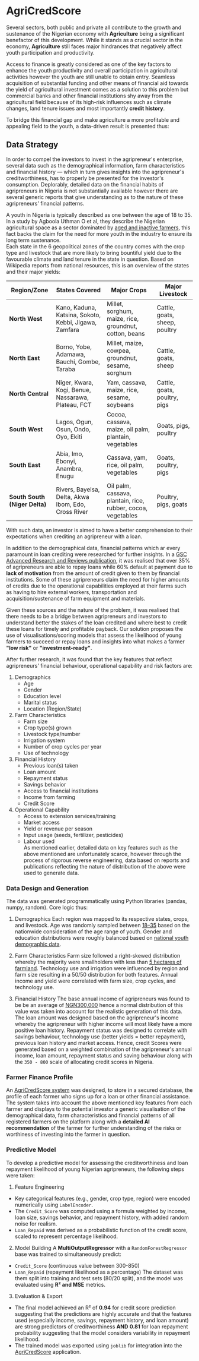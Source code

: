 # AgriCredScore

Several sectors, both public and private all contribute to the growth and sustenance of the Nigerian economy with **Agriculture** being a significant benefactor of this development. While it stands as a crucial sector in the economy, **Agriculture** still faces major hindrances that negatively affect youth participation and productivity. </br>

Access to finance is greatly considered as one of the key factors to enhance the youth productivity and overall participation in agricultural activities however the youth are still unable to obtain entry. Seamless acquisition of substantial funding and other means of financial aid towards the yield of agricultural investment comes as a solution to this problem but commercial banks and other financial institutions shy away from the agricultural field because of its high-risk influences such as climate changes, land tenure issues and most importantly **credit history**. </br>

To bridge this financial gap and make agriculture a more profitable and appealing field to the youth, a data-driven result is presented thus: </br>

## Data Strategy
In order to compel the investors to invest in the agripreneur's enterprise, several data such as the demographical information, farm characteristics and financial history — which in turn gives insights into the agripreneur's creditworthiness, has to properly be presented for the investor's consumption. Deplorably, detailed data on the financial habits of agripreneurs in Nigeria is not substantially available however there are several generic reports that give understanding as to the nature of these agripreneurs' financial patterns. </br>

A youth in Nigeria is typically described as one between the age of 18 to 35. In a study by Agboola Uthman O et al, they describe the Nigerian agricultural space as a sector dominated by [aged and inactive farmers](https://biomedres.us/fulltexts/BJSTR.MS.ID.003792.php), this fact backs the claim for the need for more youth in the industry to ensure its long term sustenance. </br>
Each state in the 6 geopolitical zones of the country comes with the crop type and livestock that are more likely to bring bountiful yield due to the favourable climate and land tenure in the state in question. Based on Wikipedia reports from national resources, this is an overview of the states and their major yields: </br>

| **Region/Zone**               | **States Covered**                                    | **Major Crops**                                              | **Major Livestock**           |
| ----------------------------- | ----------------------------------------------------- | ------------------------------------------------------------ | ----------------------------- |
| **North West**                | Kano, Kaduna, Katsina, Sokoto, Kebbi, Jigawa, Zamfara | Millet, sorghum, maize, rice, groundnut, cotton, beans       | Cattle, goats, sheep, poultry |
| **North East**                | Borno, Yobe, Adamawa, Bauchi, Gombe, Taraba           | Millet, maize, cowpea, groundnut, sesame, sorghum            | Cattle, goats, sheep          |
| **North Central**             | Niger, Kwara, Kogi, Benue, Nassarawa, Plateau, FCT    | Yam, cassava, maize, rice, sesame, soybeans                  | Cattle, goats, poultry, pigs  |
| **South West**                | Lagos, Ogun, Osun, Ondo, Oyo, Ekiti                   | Cocoa, cassava, maize, oil palm, plantain, vegetables        | Goats, pigs, poultry          |
| **South East**                | Abia, Imo, Ebonyi, Anambra, Enugu                     | Cassava, yam, rice, oil palm, vegetables                     | Goats, poultry, pigs          |
| **South South (Niger Delta)** | Rivers, Bayelsa, Delta, Akwa Ibom, Edo, Cross River   | Oil palm, cassava, plantain, rice, rubber, cocoa, vegetables | Poultry, pigs, goats          | </br>

With such data, an investor is aimed to have a better comprehension to their expectations when crediting an agripreneur with a loan. </br>

In addition to the demographical data, financial patterns which ar every paramount in loan crediting were researched for further insights. In a [GSC Advanced Research and Reviews publication](https://gsconlinepress.com/journals/gscarr/sites/default/files/GSCARR-2024-0370.pdf), it was realised that over 35% of agripreneurs are able to repay loans while 60% default at payment due to **lack of motivation** from the amount of credit given to them by financial institutions. Some of these agripreneurs claim the need for higher amounts of credits due to the operational capabilities employed at their farms such as having to hire external workers, transportation and acquisition/sustenance of farm equipment and materials. </br>

Given these sources and the nature of the problem, it was realised that there needs to be a bridge between agripreneurs and investors to understand better the stakes of the loan credited and where best to credit these loans for timely and profitable payback. Our solution proposes the use of visualisations/scoring models that assess the likelihood of young farmers to succeed or repay loans and insights into what makes a farmer **"low risk"** or **"investment-ready"**. </br>

After further research, it was found that the key features that reflect agripreneurs' financial behaviour, operational capability and risk factors are:
1. Demographics
   - Age
   - Gender
   - Education level
   - Marital status
   - Location (Region/State)
2. Farm Characteristics
   - Farm size
   - Crop type(s) grown
   - Livestock type/number
   - Irrigation system
   - Number of crop cycles per year
   - Use of technology
3. Financial History
   - Previous loan(s) taken
   - Loan amount
   - Repayment status
   - Savings behavior
   - Access to financial institutions
   - Income from farming
   - Credit Score
4. Operational Capability
   - Access to extension services/training
   - Market access
   - Yield or revenue per season
   - Input usage (seeds, fertilizer, pesticides)
   - Labour used </br>
As mentioned earlier, detailed data on key features such as the above mentioned are unfortunately scarce, however through the process of rigorous reverse engineering, data based on reports and publications reflecting the nature of distribution of the above were used to generate data. </br>

### Data Design and Generation
The data was generated programmatically using Python libraries (pandas, numpy, random). Core logic thus:

1. Demographics
Each region was mapped to its respective states, crops, and livestock. Age was randomly sampled between [18–35](https://en.wikipedia.org/wiki/Youth_in_Nigeria#:~:text=Youth%20in%20Nigeria%20includes%20citizens,age%20of%2015%20and%2035.) based on the nationwide consideration of the age range of youth. Gender and education distributions were roughly balanced based on [national youth demographic data](https://www.researchgate.net/publication/350366662_Male_and_Female_Employment_in_Agriculture_and_Agricultural_Productivity_in_Nigeria).

2. Farm Characteristics
Farm size followed a right-skewed distribution whereby the majority were smallholders with less than [5 hectares of farmland](https://openknowledge.fao.org/server/api/core/bitstreams/1775a0a9-8796-4fee-bcc2-759ff92759fc/content#:~:text=The%20national%20average%20size%20of%20household%20farm,of%20the%20land%20that%20non%2Dsmall%20producers%20do.). Technology use and irrigation were influenced by region and farm size resulting in a 50/50 distribution for both features. Annual income and yield were correlated with farm size, crop cycles, and technology use.

3. Financial History
The base annual income of agripreneurs was found to be be an average of [NGN300,000](https://www.ajol.info/index.php/naj/article/view/189491/178719#:~:text=The%20mean%20annual%20farm%20income,Naira%20and%20146%2C807%20Naira%20respectively.) hence a normal distribution of this value was taken into account for the realistic generation of this data. The loan amount was designed based on the agripreneur's income whereby the agripreneur with higher income will most likely have a more positive loan history. Repayment status was designed to correlate with savings behaviour, technology use (better yields = better repayment), previous loan history and market access. Hence, credit Scores were generated based on a weighted combination of the agripreneur's annual income, loan amount, repayment status and saving behaviour along with the `350 - 800` scale of allocating credit scores in Nigeria. </br>

### Farmer Finance Profile
An [AgriCredScore system](http://agricredscore.onrender.com) was designed, to store in a secured database, the profile of each farmer who signs up for a loan or other financial assistance. The system takes into account the above mentioned key features from each farmer and displays to the potential investor a generic visualisation of the demographical data, farm characteristics and financial patterns of all registered farmers on the platform along with a **detailed AI recommendation** of the farmer for further understanding of the risks or worthiness of investing into the farmer in question. </br>

### Predictive Model
To develop a predictive model for assessing the creditworthiness and loan repayment likelihood of young Nigerian agripreneurs, the following steps were taken:
1. Feature Engineering
- Key categorical features (e.g., gender, crop type, region) were encoded numerically using `LabelEncoder`.
- The `Credit_Score` was computed using a formula weighted by income, loan size, savings behavior, and repayment history, with added random noise for realism.
- `Loan_Repaid` was derived as a probabilistic function of the credit score, scaled to represent percentage likelihood.

2. Model Building
A **MultiOutputRegressor** with a `RandomForestRegressor` base was trained to simultaneously predict:
- `Credit_Score` (continuous value between 300-850)
- `Loan_Repaid` (repayment likelihood as a percentage)
The dataset was them split into training and test sets (80/20 split), and the model was evaluated using **R² and MSE** metrics.

3. Evaluation & Export
- The final model achieved an R² of **0.94** for credit score prediction suggesting that the predictions are highly accurate and that the features used (especially income, savings, repayment history, and loan amount) are strong predictors of creditworthiness **AND** **0.81** for loan repayment probability suggesting that the model considers variability in repayment likelihood.
- The trained model was exported using `joblib` for integration into the [AgriCredScore](http://agricredscore.onrender.com) application.
